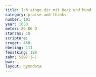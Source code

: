 ```yaml
---
title: Ich singe dir mit Herz und Mund
category: praise and thanks
number: 101
year: 1653
meter: 86 86 D
stanzas: 18
scripture: 
cruger: 450.
ebeling: 111
feustking: 188
zahn: 5597 (—)
bwv: —
layout: hymndata
---
```

<br>

